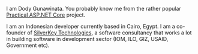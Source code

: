 I am Dody Gunawinata. You probably know me from the rather popular [Practical ASP.NET Core](https://github.com/dodyg/practical-aspnetcore) project.

I am an Indonesian developer currently based in Cairo, Egypt. I am a co-founder of [SilverKey Technologies](https://www.silverkeytech.com/), a software consultancy that works a lot in building software in development sector (IOM, ILO, GIZ, USAID, Government etc).

